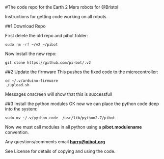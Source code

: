
#The code repo for the Earth 2 Mars robots for @Bristol 

Instructions for getting code working on all robots.

##1 Download Repo

First delete the old repo and pibot folder:

```
sudo rm -rf ~/v2 ~/pibot 
```
Now install the new repo:
```
git clone https://github.com/pi-bot/.v2
```


##2 Update the firmware
This pushes the fixed code to the microcontroller:
```
cd ~/.v/arduino-firmware 
./upload.sh
```
Messages onscreen will show that this is successfull

##3 Install the python modules
OK now we can place the python code deep into the system:

```
sudo mv ~/.v/python-code  /usr/lib/python2.7/pibot
```
Now we must call modules in all python using a **pibot.modulename** convention.

Any questions/comments email **harry@pibot.org**

See License for details of copying and using the code.
